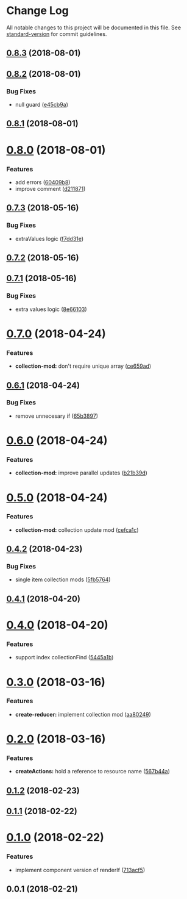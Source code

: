 # Change Log

All notable changes to this project will be documented in this file. See [standard-version](https://github.com/conventional-changelog/standard-version) for commit guidelines.

<a name="0.8.3"></a>

## [0.8.3](https://github.com/kleros/lessdux/compare/v0.8.2...v0.8.3) (2018-08-01)

<a name="0.8.2"></a>

## [0.8.2](https://github.com/kleros/lessdux/compare/v0.8.1...v0.8.2) (2018-08-01)

### Bug Fixes

* null guard ([e45cb9a](https://github.com/kleros/lessdux/commit/e45cb9a))

<a name="0.8.1"></a>

## [0.8.1](https://github.com/kleros/lessdux/compare/v0.8.0...v0.8.1) (2018-08-01)

<a name="0.8.0"></a>

# [0.8.0](https://github.com/kleros/lessdux/compare/v0.7.3...v0.8.0) (2018-08-01)

### Features

* add errors ([60409b8](https://github.com/kleros/lessdux/commit/60409b8))
* improve comment ([d211871](https://github.com/kleros/lessdux/commit/d211871))

<a name="0.7.3"></a>

## [0.7.3](https://github.com/kleros/lessdux/compare/v0.7.2...v0.7.3) (2018-05-16)

### Bug Fixes

* extraValues logic ([f7dd31e](https://github.com/kleros/lessdux/commit/f7dd31e))

<a name="0.7.2"></a>

## [0.7.2](https://github.com/kleros/lessdux/compare/v0.7.1...v0.7.2) (2018-05-16)

<a name="0.7.1"></a>

## [0.7.1](https://github.com/kleros/lessdux/compare/v0.7.0...v0.7.1) (2018-05-16)

### Bug Fixes

* extra values logic ([8e66103](https://github.com/kleros/lessdux/commit/8e66103))

<a name="0.7.0"></a>

# [0.7.0](https://github.com/kleros/lessdux/compare/v0.6.1...v0.7.0) (2018-04-24)

### Features

* **collection-mod:** don't require unique array ([ce659ad](https://github.com/kleros/lessdux/commit/ce659ad))

<a name="0.6.1"></a>

## [0.6.1](https://github.com/kleros/lessdux/compare/v0.6.0...v0.6.1) (2018-04-24)

### Bug Fixes

* remove unnecesary if ([65b3897](https://github.com/kleros/lessdux/commit/65b3897))

<a name="0.6.0"></a>

# [0.6.0](https://github.com/kleros/lessdux/compare/v0.5.0...v0.6.0) (2018-04-24)

### Features

* **collection-mod:** improve parallel updates ([b21b39d](https://github.com/kleros/lessdux/commit/b21b39d))

<a name="0.5.0"></a>

# [0.5.0](https://github.com/kleros/lessdux/compare/v0.4.2...v0.5.0) (2018-04-24)

### Features

* **collection-mod:** collection update mod ([cefca1c](https://github.com/kleros/lessdux/commit/cefca1c))

<a name="0.4.2"></a>

## [0.4.2](https://github.com/kleros/lessdux/compare/v0.4.1...v0.4.2) (2018-04-23)

### Bug Fixes

* single item collection mods ([5fb5764](https://github.com/kleros/lessdux/commit/5fb5764))

<a name="0.4.1"></a>

## [0.4.1](https://github.com/kleros/lessdux/compare/v0.4.0...v0.4.1) (2018-04-20)

<a name="0.4.0"></a>

# [0.4.0](https://github.com/kleros/lessdux/compare/v0.3.0...v0.4.0) (2018-04-20)

### Features

* support index collectionFind ([5445a1b](https://github.com/kleros/lessdux/commit/5445a1b))

<a name="0.3.0"></a>

# [0.3.0](https://github.com/kleros/lessdux/compare/v0.2.0...v0.3.0) (2018-03-16)

### Features

* **create-reducer:** implement collection mod ([aa80249](https://github.com/kleros/lessdux/commit/aa80249))

<a name="0.2.0"></a>

# [0.2.0](https://github.com/kleros/lessdux/compare/v0.1.2...v0.2.0) (2018-03-16)

### Features

* **createActions:** hold a reference to resource name ([567b44a](https://github.com/kleros/lessdux/commit/567b44a))

<a name="0.1.2"></a>

## [0.1.2](https://github.com/kleros/lessdux/compare/v0.1.1...v0.1.2) (2018-02-23)

<a name="0.1.1"></a>

## [0.1.1](https://github.com/kleros/lessdux/compare/v0.1.0...v0.1.1) (2018-02-22)

<a name="0.1.0"></a>

# [0.1.0](https://github.com/kleros/lessdux/compare/v0.0.1...v0.1.0) (2018-02-22)

### Features

* implement component version of renderIf ([713acf5](https://github.com/kleros/lessdux/commit/713acf5))

<a name="0.0.1"></a>

## 0.0.1 (2018-02-21)

